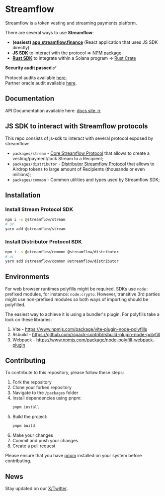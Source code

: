 # Streamflow

Streamflow is a token vesting and streaming payments platform.

There are several ways to use **Streamflow**:

- **(easiest) [app.streamflow.finance](https://app.streamflow.finance?utm_medium=github.com&utm_source=referral&utm_campaign=js-sdk-repo)** (React application that uses JS SDK directly)
- **[JS SDK](https://github.com/streamflow-finance/js-sdk)** to interact with the protocol => [NPM package](https://www.npmjs.com/package/@streamflow/stream)
- **[Rust SDK](https://github.com/streamflow-finance/rust-sdk)** to integrate within a Solana program => [Rust Crate](https://docs.rs/streamflow-sdk/)

**Security audit passed ✅**

Protocol audits available [here](https://www.notion.so/streamflow/Streamflow-Security-Audits-3250070c0b3a4a0690385d96316d645c).  
Partner oracle audit available [here](https://github.com/streamflow-finance/rust-sdk/blob/main/partner_oracle_audit.pdf).

## Documentation
API Documentation available here: [docs site →](https://js-sdk-docs.streamflow.finance/)

## JS SDK to interact with Streamflow protocols

This repo consists of js-sdk to interact with several protocol exposed by streamflow:
- `packages/stream` - [Core Streamflow Protocol](packages/stream/README.md) that allows to create a vesting/payment/lock Stream to a Recipient;
- `packages/distributor` - [Distributor Streamflow Protocol](packages/distributor/README.md) that allows to Airdrop tokens to large amount of Recipients (thousands or even millions);
- `packages/common` - Common utilities and types used by Streamflow SDK;

## Installation

### Install Stream Protocol SDK

```bash
npm i -s @streamflow/stream
# or
yarn add @streamflow/stream
```

### Install Distributor Protocol SDK

```bash
npm i -s @streamflow/common @streamflow/distributor
# or
yarn add @streamflow/common @streamflow/distributor
```

## Environments
For web browser runtimes polyfills might be required. SDKs use `node:` prefixed modules, for instance: `node:crypto`. However, transitive 3rd parties might use non-prefixed modules so both ways of importing should be polyfilled.

The easiest way to achieve it is using a bundler's plugin.
For polyfills take a look on these libraries:
1. Vite - https://www.npmjs.com/package/vite-plugin-node-polyfills
2. Rsbuild - https://github.com/rspack-contrib/rsbuild-plugin-node-polyfill
3. Webpack - https://www.npmjs.com/package/node-polyfill-webpack-plugin

## Contributing

To contribute to this repository, please follow these steps:

1. Fork the repository
2. Clone your forked repository
3. Navigate to the `/packages` folder
4. Install dependencies using pnpm:
   ```bash
   pnpm install
   ```
5. Build the project:
   ```bash
   pnpm build
   ```
6. Make your changes
7. Commit and push your changes
8. Create a pull request

Please ensure that you have [pnpm](https://pnpm.io/) installed on your system before contributing.

## News
Stay updated on our [X/Twitter](https://x.com/streamflow_fi).

<!-- commit on 2025-01-21 -->

<!-- commit on 2025-02-21 -->
